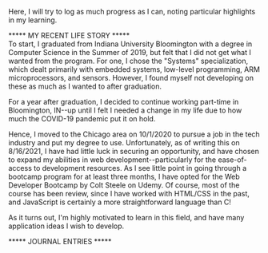 Here, I will try to log as much progress as I can, noting particular highlights in my learning.


***** MY RECENT LIFE STORY *****  
To start, I graduated from Indiana University Bloomington with a degree in Computer Science in the Summer of 2019, but felt that I did not get what I wanted from the program. For one, I chose the "Systems" specialization, which dealt primarily with embedded systems, low-level programming, ARM microprocessors, and sensors. However, I found myself not developing on these as much as I wanted to after graduation. 

For a year after graduation, I decided to continue working part-time in Bloomington, IN--up until I felt I needed a change in my life due to how much the COVID-19 pandemic put it on hold.

Hence, I moved to the Chicago area on 10/1/2020 to pursue a job in the tech industry and put my degree to use. Unfortunately, as of writing this on 8/16/2021, I have had little luck in securing an opportunity, and have chosen to expand my abilities in web development--particularly for the ease-of-access to development resources. As I see little point in going through a bootcamp program for at least three months, I have opted for the Web Developer Bootcamp by Colt Steele on Udemy. Of course, most of the course has been review, since I have worked with HTML/CSS in the past, and JavaScript is certainly a more straightforward language than C! 

As it turns out, I'm highly motivated to learn in this field, and have many application ideas I wish to develop.

***** JOURNAL ENTRIES *****  
